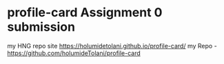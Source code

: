 # profile-card Assignment 0 submission

my HNG repo site https://holumidetolani.github.io/profile-card/
my Repo - https://github.com/holumideTolani/profile-card


